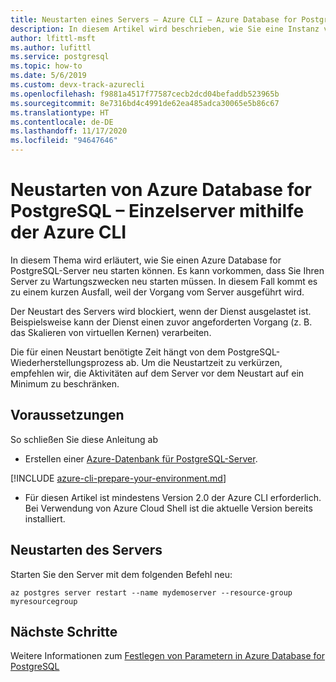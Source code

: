 ```yaml
---
title: Neustarten eines Servers – Azure CLI – Azure Database for PostgreSQL – Einzelserver
description: In diesem Artikel wird beschrieben, wie Sie eine Instanz von Azure Database for PostgreSQL neu starten können – Einzelserver mithilfe der Azure CLI
author: lfittl-msft
ms.author: lufittl
ms.service: postgresql
ms.topic: how-to
ms.date: 5/6/2019
ms.custom: devx-track-azurecli
ms.openlocfilehash: f9881a4517f77587cecb2dcd04befaddb523965b
ms.sourcegitcommit: 8e7316bd4c4991de62ea485adca30065e5b86c67
ms.translationtype: HT
ms.contentlocale: de-DE
ms.lasthandoff: 11/17/2020
ms.locfileid: "94647646"
---
```

# <a name="restart-azure-database-for-postgresql---single-server-using-the-azure-cli"></a>Neustarten von Azure Database for PostgreSQL – Einzelserver mithilfe der Azure CLI
In diesem Thema wird erläutert, wie Sie einen Azure Database for PostgreSQL-Server neu starten können. Es kann vorkommen, dass Sie Ihren Server zu Wartungszwecken neu starten müssen. In diesem Fall kommt es zu einem kurzen Ausfall, weil der Vorgang vom Server ausgeführt wird.

Der Neustart des Servers wird blockiert, wenn der Dienst ausgelastet ist. Beispielsweise kann der Dienst einen zuvor angeforderten Vorgang (z. B. das Skalieren von virtuellen Kernen) verarbeiten.
 
Die für einen Neustart benötigte Zeit hängt von dem PostgreSQL-Wiederherstellungsprozess ab. Um die Neustartzeit zu verkürzen, empfehlen wir, die Aktivitäten auf dem Server vor dem Neustart auf ein Minimum zu beschränken.

## <a name="prerequisites"></a>Voraussetzungen
So schließen Sie diese Anleitung ab
- Erstellen einer [Azure-Datenbank für PostgreSQL-Server](quickstart-create-server-up-azure-cli.md).

[!INCLUDE [azure-cli-prepare-your-environment.md](../../includes/azure-cli-prepare-your-environment-no-header.md)]

- Für diesen Artikel ist mindestens Version 2.0 der Azure CLI erforderlich. Bei Verwendung von Azure Cloud Shell ist die aktuelle Version bereits installiert.

## <a name="restart-the-server"></a>Neustarten des Servers

Starten Sie den Server mit dem folgenden Befehl neu:

```azurecli-interactive
az postgres server restart --name mydemoserver --resource-group myresourcegroup
```

## <a name="next-steps"></a>Nächste Schritte

Weitere Informationen zum [Festlegen von Parametern in Azure Database for PostgreSQL](howto-configure-server-parameters-using-cli.md)
